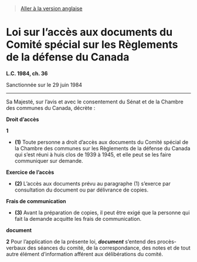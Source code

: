 > [Aller à la version anglaise](/en/Acts/Statutes%20of%20Canada/1984/c.%2036.md)

# Loi sur l’accès aux documents du Comité spécial sur les Règlements de la défense du Canada

**L.C. 1984, ch. 36**


Sanctionnée sur le 29 juin 1984

----------



Sa Majesté, sur l’avis et avec le consentement du Sénat et de la Chambre des communes du Canada, décrète :






**Droit d’accès**

**1** 

- **(1)** Toute personne a droit d’accès aux documents du Comité spécial de la Chambre des communes sur les Règlements de la défense du Canada qui s’est réuni à huis clos de 1939 à 1945, et elle peut se les faire communiquer sur demande.

**Exercice de l’accès**

- **(2)** L’accès aux documents prévu au paragraphe (1) s’exerce par consultation du document ou par délivrance de copies.

**Frais de communication**

- **(3)** Avant la préparation de copies, il peut être exigé que la personne qui fait la demande acquitte les frais de communication.




**document**

**2** Pour l’application de la présente loi, ***document*** s’entend des procès-verbaux des séances du comité, de la correspondance, des notes et de tout autre élément d’information afférent aux délibérations du comité.


